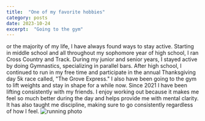 ```yaml
---
title:  "One of my favorite hobbies"
category: posts
date: 2023-10-24
excerpt:  "Going to the gym"
---
```


or the majority of my life, I have always found ways to stay active. Starting in middle school and all throughout my sophomore year of high school, I ran Cross Country and Track. During my junior and senior years, I stayed active by doing Gymnastics, specializing in parallel bars.  After high school, I continued to run in my free time and participate in the annual Thanksgiving  day 5k race called, "The Grove Express." I also have been going to the gym to lift weights and stay in shape for a while now. Since 2021 I have been lifting consistently with my friends. I enjoy working out because it makes me feel so much better during the day and helps provide me with mental clarity. It has also taught me discipline, making sure to go consistently regardless of how I feel.
![running photo](https://lh4.googleusercontent.com/2oqivIwh4hvM29_GCVxVikE36Fh8BqhZdAYXCANHP_Kz7PZylK55HhC-Jd8L9AfnYbg-eONsuXoUo96zkvuqICKSzE6yYIUOcmKvDsm-ykBkmmEtZhIJYhyaaqJ1W3Ta8A=w1280)

